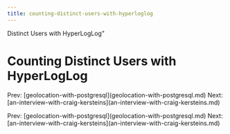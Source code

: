 ```yaml
---
title: counting-distinct-users-with-hyperloglog
---
```


Distinct Users with HyperLogLog\"

# Counting Distinct Users with HyperLogLog

Prev:
\[geolocation-with-postgresql](geolocation-with-postgresql.md)
Next:
\[an-interview-with-craig-kersteins](an-interview-with-craig-kersteins.md)

Prev:
\[geolocation-with-postgresql](geolocation-with-postgresql.md)
Next:
\[an-interview-with-craig-kersteins](an-interview-with-craig-kersteins.md)
